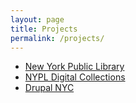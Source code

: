 ```yaml
---
layout: page
title: Projects
permalink: /projects/
---
```


* [New York Public Library](https://nypl.org)
* [NYPL Digital Collections](https://digitalcollections.nypl.org)
* [Drupal NYC](https://drupal.nyc)
